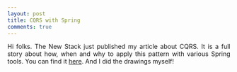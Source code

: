 ```yaml
---
layout: post
title: CQRS with Spring
comments: true
---
```


<p style="text-align:justify;">
Hi folks. The New Stack just published my article about CQRS. It is a full story about how, when and why to apply this pattern with various Spring tools. You can find it <a href="https://thenewstack.io/how-cqrs-works-with-spring-tools/">here</a>. And I did the drawings myself!
</p>

